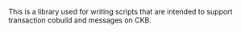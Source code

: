 
This is a library used for writing scripts that are intended to support
transaction cobuild and messages on CKB.


